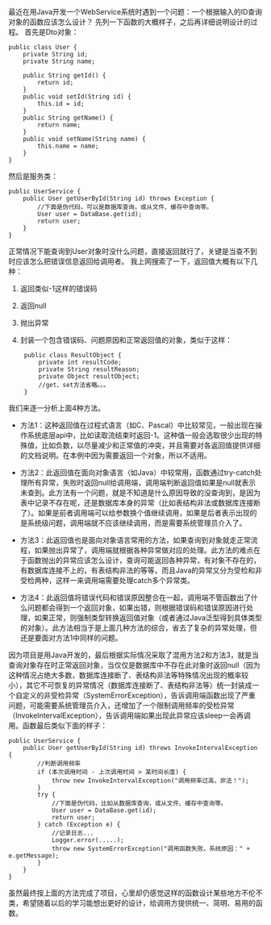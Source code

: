 最近在用Java开发一个WebService系统时遇到一个问题：一个根据输入的ID查询对象的函数应该怎么设计？
先列一下函数的大概样子，之后再详细说明设计的过程。
首先是Dto对象：

    public class User {
        private String id;
        private String name;

        public String getId() {
            return id;
        }
        public void setId(String id) {
            this.id = id;
        }
        public String getName() {
            return name;
        }
        public void setName(String name) {
            this.name = name;
        }
    }

然后是服务类：

    public UserService {
        public User getUserById(String id) throws Exception {
            //下面是伪代码，可以是数据库查询，或从文件、缓存中查询等。
            User user = DataBase.get(id);
            return user;
        }
    }

正常情况下能查询到User对象时没什么问题，直接返回就行了，关键是当查不到时应该怎么把错误信息返回给调用者。
我上网搜索了一下，返回值大概有以下几种：
1. 返回类似-1这样的错误码
2. 返回null
3. 抛出异常
4. 封装一个包含错误码、问题原因和正常返回值的对象，类似于这样：

        public class ResultObject {
            private int resultCode;
            private String resultReason;
            private Object resultObject;
            //get、set方法省略。。。
        }

我们来逐一分析上面4种方法。

- 方法1：这种返回值在过程式语言（如C、Pascal）中比较常见，一般出现在操作系统底层api中，比如读取流结束时返回-1。这种值一般会选取很少出现的特殊值，比如负数，以尽量减少和正常值的冲突，并且需要对各返回值提供详细的文档说明。在本例中因为需要返回一个对象，所以不适用。

- 方法2：此返回值在面向对象语言（如Java）中较常用，函数通过try-catch处理所有异常，失败时返回null给调用端，调用端判断返回值如果是null就表示未查到。此方法有一个问题，就是不知道是什么原因导致的没查询到，是因为表中记录不存在呢，还是数据库本身的异常（比如表结构非法或数据库连接断了）。如果是前者调用端可以给参数换个值继续调用，如果是后者表示出现的是系统级问题，调用端就不应该继续调用，而是需要系统管理员介入了。

- 方法3：此返回值也是面向对象语言常用的方法，如果查询到对象就走正常流程，如果抛出异常了，调用端就根据各种异常做对应的处理。此方法的难点在于函数抛出的异常应该怎么设计，查询可能返回各种异常，有对象不存在的，有数据库连接不上的，有表结构非法的等等，而且Java的异常又分为受检和非受检两种，这样一来调用端需要处理catch多个异常类。

- 方法4：此返回值将错误代码和错误原因整合在一起，调用端不管函数出了什么问题都会得到一个返回对象，如果出错，则根据错误码和错误原因进行处理，如果正常，则强制类型转换返回值对象（或者通过Java泛型得到具体类型的对象）。此方法相当于是上面几种方法的综合，省去了复杂的异常处理，但还是要面对方法1中同样的问题。

因为项目是用Java开发的，最后根据实际情况采取了混用方法2和方法3，就是当查询对象存在时正常返回对象，当仅仅是数据库中不存在此对象时返回null（因为这种情况占绝大多数，数据库连接断了、表结构非法等特殊情况出现的概率较小），其它不可恢复的异常情况（数据库连接断了、表结构非法等）统一封装成一个自定义的非受检异常（SystemErrorException），告诉调用端函数出现了严重问题，可能需要系统管理员介入，还增加了一个限制调用频率的受检异常（InvokeIntervalException），告诉调用端如果出现此异常应该sleep一会再调用。函数最后类似下面的样子：

    public UserService {
        public User getUserById(String id) throws InvokeIntervalException {
            //判断调用频率
            if (本次调用时间 - 上次调用时间 > 某时间长度) {
                throw new InvokeIntervalException("调用频率过高，非法！");
            }
            try {
                //下面是伪代码，比如从数据库查询，或从文件、缓存中查询等。
                User user = DataBase.get(id);
                return user;
            } catch (Exception e) {
                //记录日志...
                Logger.error(.....);
                throw new SystemErrorException("调用函数失败，系统原因：" + e.getMessage);
            }
        }
    }

虽然最终按上面的方法完成了项目，心里却仍感觉这样的函数设计某些地方不伦不类，希望随着以后的学习能想出更好的设计，给调用方提供统一、简明、易用的函数。